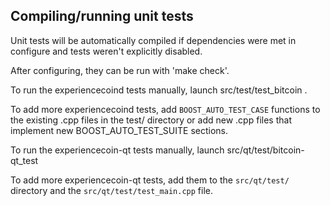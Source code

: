 Compiling/running unit tests
------------------------------------

Unit tests will be automatically compiled if dependencies were met in configure
and tests weren't explicitly disabled.

After configuring, they can be run with 'make check'.

To run the experiencecoind tests manually, launch src/test/test_bitcoin .

To add more experiencecoind tests, add `BOOST_AUTO_TEST_CASE` functions to the existing
.cpp files in the test/ directory or add new .cpp files that
implement new BOOST_AUTO_TEST_SUITE sections.

To run the experiencecoin-qt tests manually, launch src/qt/test/bitcoin-qt_test

To add more experiencecoin-qt tests, add them to the `src/qt/test/` directory and
the `src/qt/test/test_main.cpp` file.
